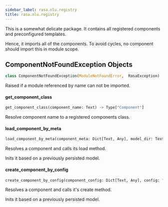 ```yaml
---
sidebar_label: rasa.nlu.registry
title: rasa.nlu.registry
---
```

This is a somewhat delicate package. It contains all registered components
and preconfigured templates.

Hence, it imports all of the components. To avoid cycles, no component should
import this in module scope.

## ComponentNotFoundException Objects

```python
class ComponentNotFoundException(ModuleNotFoundError,  RasaException)
```

Raised if a module referenced by name can not be imported.

#### get\_component\_class

```python
get_component_class(component_name: Text) -> Type["Component"]
```

Resolve component name to a registered components class.

#### load\_component\_by\_meta

```python
load_component_by_meta(component_meta: Dict[Text, Any], model_dir: Text, metadata: Metadata, cached_component: Optional["Component"], **kwargs: Any, ,) -> Optional["Component"]
```

Resolves a component and calls its load method.

Inits it based on a previously persisted model.

#### create\_component\_by\_config

```python
create_component_by_config(component_config: Dict[Text, Any], config: "RasaNLUModelConfig") -> "Component"
```

Resolves a component and calls it&#x27;s create method.

Inits it based on a previously persisted model.

